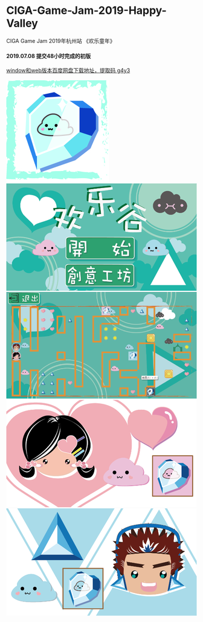 # CIGA-Game-Jam-2019-Happy-Valley

CIGA Game Jam 2019年杭州站 《欢乐童年》

#### 2019.07.08 提交48小时完成的初版

[window和web版本百度网盘下载地址，提取码 g4y3](https://pan.baidu.com/share/init?surl=pJhGQ4yWbDOfKyCQAUlnjw)
<br/>
<br/>
![](资源/logo.png)
<br/>
![](资源/11.png)
<br/>
![](资源/22.png)
<br/>
![](资源/33.png)
<br/>
![](资源/44.png)
<br/>


